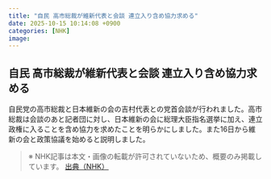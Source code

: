 ```yaml
---
title: "自民 高市総裁が維新代表と会談 連立入り含め協力求める"
date: 2025-10-15 10:14:08 +0900
categories: [NHK]
image: 
---
```

## 自民 高市総裁が維新代表と会談 連立入り含め協力求める

自民党の高市総裁と日本維新の会の吉村代表との党首会談が行われました。高市総裁は会談のあと記者団に対し、日本維新の会に総理大臣指名選挙に加え、連立政権に入ることを含め協力を求めたことを明らかにしました。また16日から維新の会と政策協議を始めると説明しました。

> ※ NHK記事は本文・画像の転載が許可されていないため、概要のみ掲載しています。
[出典（NHK）](http://www3.nhk.or.jp/news/html/20251015/k10014949711000.html)
